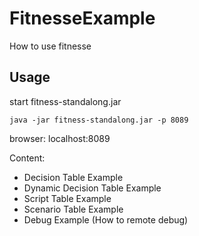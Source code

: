 # FitnesseExample
How to use fitnesse

## Usage
start fitness-standalong.jar
```shell
java -jar fitness-standalong.jar -p 8089
```
browser: localhost:8089

Content:
- Decision Table Example
- Dynamic Decision Table Example
- Script Table Example
- Scenario Table Example
- Debug Example (How to remote debug)